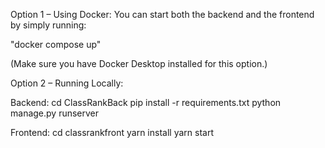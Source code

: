 Option 1 – Using Docker:
You can start both the backend and the frontend by simply running:

"docker compose up"

(Make sure you have Docker Desktop installed for this option.)

Option 2 – Running Locally:

Backend:
cd ClassRankBack
pip install -r requirements.txt
python manage.py runserver

Frontend:
cd classrankfront
yarn install
yarn start
